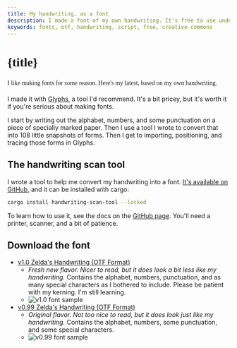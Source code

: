 ```yaml
---
title: My handwriting, as a font
description: I made a font of my own handwriting. It's free to use under the Creative Commons license.
keywords: fonts, otf, handwriting, script, free, creative commons
---
```


<div class="use-handwriting-font">

# {title}

I like making fonts for some reason. Here's my latest, based on my own handwriting.

</div>

I made it with [Glyphs](https://glyphsapp.com/), a tool I'd
recommend. It's a bit pricey, but it's worth it if you're serious about making
fonts.

I start by writing out the alphabet, numbers, and some punctuation on a piece of
specially marked paper. Then I use a tool I wrote to convert that into 108
little snapshots of forms. Then I get to importing, positioning, and tracing
those forms in Glyphs.

## The handwriting scan tool

I wrote a tool to help me convert my handwriting into a font. [It's available on
GitHub][scan-tool-repo], and it can be installed with cargo:

```sh
cargo install handwriting-scan-tool --locked
```

To learn how to use it, see the docs on the [GitHub page][scan-tool-repo].
You'll need a printer, scanner, and a bit of patience.

## Download the font

- [v1.0 Zelda's Handwriting (OTF Format)][file-v1_0]
  - _Fresh new flavor. Nicer to read, but it does look a bit less like my
    handwriting._ Contains the alphabet, numbers, punctuation, and as many
    special characters as I bothered to include. Please be patient with my
    kerning. I'm still learning.
  - ![v1.0 font sample][sample-v1_0]
- [v0.99 Zelda's Handwriting (OTF Format)][file-v0_99]
  - _Original flavor. Not too nice to read, but it does look just like my
    handwriting._ Contains the alphabet, numbers, some punctuation, and some
    special characters.
  - ![v0.99 font sample][sample-v0_99]

[scan-tool-repo]: https://github.com/Velfi/handwriting-scan-tool
[file-v0_99]: handwriting/ZeldasHandwriting-v0_99-Regular.otf
[sample-v0_99]: handwriting/handwriting-sample-v0_99.png
[file-v1_0]: handwriting/ZeldasHandwriting-v1_0-Regular.otf
[sample-v1_0]: handwriting/handwriting-sample-v1_0.png

<style>
  .use-handwriting-font {
    font-family: "Zeldas Handwriting";
    line-height: 1.75;

    & h1 {
      line-height: 1.25;
    }
  }
</style>
